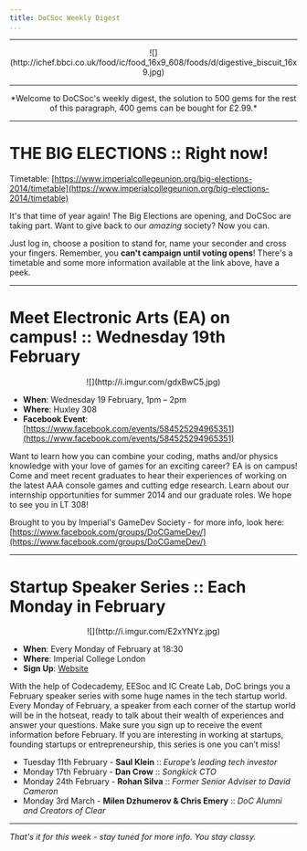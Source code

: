 ```yaml
---
title: DoCSoc Weekly Digest
...
```


---

<center>![](http://ichef.bbci.co.uk/food/ic/food_16x9_608/foods/d/digestive_biscuit_16x9.jpg)</center>

---

<center>*Welcome to DoCSoc's weekly digest, the solution to 500 gems for the rest of this paragraph, 400 gems can be bought for £2.99.*</center>

---

# THE BIG ELECTIONS :: Right now!

Timetable: [https://www.imperialcollegeunion.org/big-elections-2014/timetable](https://www.imperialcollegeunion.org/big-elections-2014/timetable)

It's that time of year again! The Big Elections are opening, and DoCSoc are taking part. Want to give back to our *amazing* society? Now you can.

Just log in, choose a position to stand for, name your seconder and cross your fingers. Remember, you **can't campaign until voting opens**! There's a timetable and some more information available at the link above, have a peek.

---

# Meet Electronic Arts (EA) on campus! :: Wednesday 19th February

<center>![](http://i.imgur.com/gdxBwC5.jpg)</center>

- **When**: Wednesday 19 February, 1pm – 2pm
- **Where**: Huxley 308
- **Facebook Event**: [https://www.facebook.com/events/584525294965351](https://www.facebook.com/events/584525294965351)

Want to learn how you can combine your coding, maths and/or physics knowledge with your love of games for an exciting career? EA is on campus! Come and meet recent graduates to hear their experiences of working on the latest AAA console games and cutting edge research. Learn about our internship opportunities for summer 2014 and our graduate roles. We hope to see you in LT 308!

Brought to you by Imperial's GameDev Society - for more info, look here: [https://www.facebook.com/groups/DoCGameDev/](https://www.facebook.com/groups/DoCGameDev/)

---

# Startup Speaker Series :: Each Monday in February

<center>![](http://i.imgur.com/E2xYNYz.jpg)</center>

- **When**: Every Monday of February at 18:30
- **Where**: Imperial College London
- **Sign Up**: [Website](http://www.docsoc.co.uk/sss/signup)

With the help of Codecademy, EESoc and IC Create Lab, DoC brings you a February speaker series with some huge names in the tech startup world. Every Monday of February, a speaker from each corner of the startup world will be in the hotseat, ready to talk about their wealth of experiences and answer your questions. Make sure you sign up to receive the event information before February. If you are interesting in working at startups, founding startups or entrepreneurship, this series is one you can’t miss!

- Tuesday 11th February - **Saul Klein** :: *Europe’s leading tech investor*
- Monday 17th February - **Dan Crow** :: *Songkick CTO*
- Monday 24th February - **Rohan Silva** :: *Former Senior Adviser to David Cameron*
- Monday 3rd March - **Milen Dzhumerov & Chris Emery** :: *DoC Alumni and Creators of Clear*

---

*That's it for this week - stay tuned for more info. You stay classy.*
